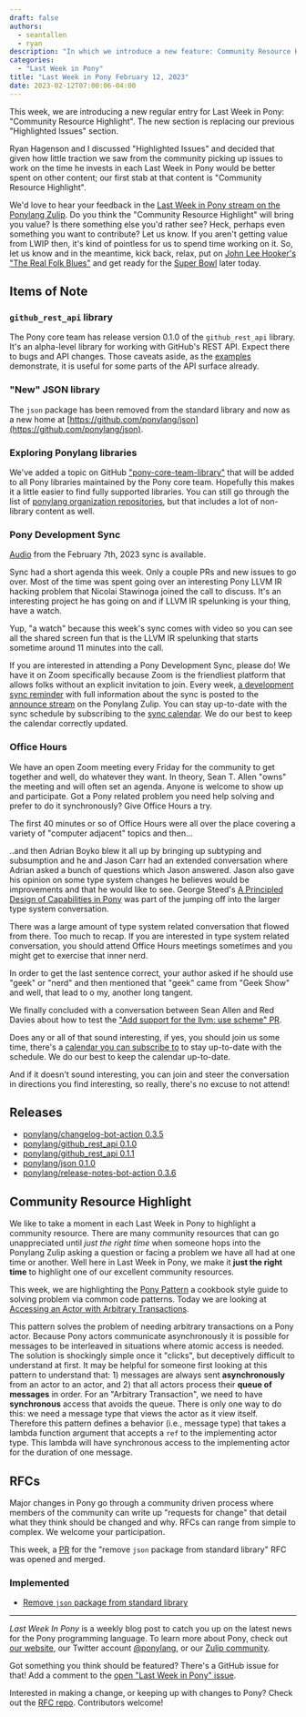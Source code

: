 ```yaml
---
draft: false
authors:
  - seantallen
  - ryan
description: "In which we introduce a new feature: Community Resource Highlight"
categories:
  - "Last Week in Pony"
title: "Last Week in Pony February 12, 2023"
date: 2023-02-12T07:00:06-04:00
---
```


This week, we are introducing a new regular entry for Last Week in Pony: "Community Resource Highlight". The new section is replacing our previous "Highlighted Issues" section.

Ryan Hagenson and I discussed "Highlighted Issues" and decided that given how little traction we saw from the community picking up issues to work on the time he invests in each Last Week in Pony would be better spent on other content; our first stab at that content is "Community Resource Highlight".

We'd love to hear your feedback in the [Last Week in Pony stream on the Ponylang Zulip](https://ponylang.zulipchat.com/#narrow/stream/352355-last-week-in-pony). Do you think the "Community Resource Highlight" will bring you value? Is there something else you'd rather see? Heck, perhaps even something you want to contribute? Let us know. If you aren't getting value from LWIP then, it's kind of pointless for us to spend time working on it. So, let us know and in the meantime, kick back, relax, put on [John Lee Hooker's "The Real Folk Blues"](https://www.youtube.com/watch?v=5DsIl6bJrwY&list=PL9M2VK15IQq4abOtlMkrcqBulS9PNUO-N) and get ready for the [Super Bowl](https://www.youtube.com/watch?v=sS0qhHiyrfI) later today.

<!-- more -->

## Items of Note

### `github_rest_api` library

The Pony core team has release version 0.1.0 of the `github_rest_api` library. It's an alpha-level library for working with GitHub's REST API. Expect there to bugs and API changes. Those caveats aside, as the [examples](https://github.com/ponylang/github_rest_api/tree/main/examples) demonstrate, it is useful for some parts of the API surface already.

### "New" JSON library

The `json` package has been removed from the standard library and now as a new home at [https://github.com/ponylang/json](https://github.com/ponylang/json).

### Exploring Ponylang libraries

We've added a topic on GitHub ["pony-core-team-library"](https://github.com/topics/pony-core-team-library) that will be added to all Pony libraries maintained by the Pony core team. Hopefully this makes it a little easier to find fully supported libraries. You can still go through the list of [ponylang organization repositories](https://github.com/orgs/ponylang/repositories), but that includes a lot of non-library content as well.

### Pony Development Sync

[Audio](https://vimeo.com/917345668) from the February 7th, 2023 sync is available.

Sync had a short agenda this week. Only a couple PRs and new issues to go over. Most of the time was spent going over an interesting Pony LLVM IR hacking problem that Nicolai Stawinoga joined the call to discuss. It's an interesting project he has going on and if LLVM IR spelunking is your thing, have a watch.

Yup, "a watch" because this week's sync comes with video so you can see all the shared screen fun that is the LLVM IR spelunking that starts sometime around 11 minutes into the call.

If you are interested in attending a Pony Development Sync, please do! We have it on Zoom specifically because Zoom is the friendliest platform that allows folks without an explicit invitation to join. Every week, [a development sync reminder](https://ponylang.zulipchat.com/#narrow/stream/189932-announce/topic/Sync.20Reminder) with full information about the sync is posted to the [announce stream](https://ponylang.zulipchat.com/#narrow/stream/189932-announce) on the Ponylang Zulip. You can stay up-to-date with the sync schedule by subscribing to the [sync calendar](https://calendar.google.com/calendar/ical/59jcru6f50mrpqbm7em4iclnkk%40group.calendar.google.com/public/basic.ics). We do our best to keep the calendar correctly updated.

### Office Hours

We have an open Zoom meeting every Friday for the community to get together and well, do whatever they want. In theory, Sean T. Allen "owns" the meeting and will often set an agenda. Anyone is welcome to show up and participate. Got a Pony related problem you need help solving and prefer to do it synchronously? Give Office Hours a try.

The first 40 minutes or so of Office Hours were all over the place covering a variety of "computer adjacent" topics and then...

..and then Adrian Boyko blew it all up by bringing up subtyping and subsumption and he and Jason Carr had an extended conversation where Adrian asked a bunch of questions which Jason answered. Jason also gave his opinion on some type system changes he believes would be improvements and that he would like to see. George Steed's [A Principled Design of Capabilities in Pony](https://www.ponylang.io/media/papers/a_prinicipled_design_of_capabilities_in_pony.pdf) was part of the jumping off into the larger type system conversation.

There was a large amount of type system related conversation that flowed from there. Too much to recap. If you are interested in type system related conversation, you should attend Office Hours meetings sometimes and you might get to exercise that inner nerd.

In order to get the last sentence correct, your author asked if he should use "geek" or "nerd" and then mentioned that "geek" came from "Geek Show" and well, that lead to o my, another long tangent.

We finally concluded with a conversation between Sean Allen and Red Davies about how to test the ["Add support for the llvm: use scheme" PR](https://github.com/ponylang/ponyc/pull/3924/files).

Does any or all of that sound interesting, if yes, you should join us some time, there's a [calendar you can subscribe to](https://calendar.google.com/calendar/ical/4465e68ae24131ae00461a40893f2637a2c9ac510e311a44ff78680e2f183ce3%40group.calendar.google.com/public/basic.ics) to stay up-to-date with the schedule. We do our best to keep the calendar up-to-date.

And if it doesn't sound interesting, you can join and steer the conversation in directions you find interesting, so really, there's no excuse to not attend!

## Releases

- [ponylang/changelog-bot-action 0.3.5](https://github.com/ponylang/changelog-bot-action/releases/tag/0.3.5)
- [ponylang/github_rest_api 0.1.0](https://github.com/ponylang/github_rest_api/releases/tag/0.1.0)
- [ponylang/github_rest_api 0.1.1](https://github.com/ponylang/github_rest_api/releases/tag/0.1.1)
- [ponylang/json 0.1.0](https://github.com/ponylang/json/releases/tag/0.1.0)
- [ponylang/release-notes-bot-action 0.3.6](https://github.com/ponylang/release-notes-bot-action/releases/tag/0.3.6)

## Community Resource Highlight

We like to take a moment in each Last Week in Pony to highlight a community resource. There are many community resources that can go unappreciated until _just the right time_ when someone hops into the Ponylang Zulip asking a question or facing a problem we have all had at one time or another. Well here in Last Week in Pony, we make it **just the right time** to highlight one of our excellent community resources.

This week, we are highlighting the [Pony Pattern](https://patterns.ponylang.io/) a cookbook style guide to solving problem via common code patterns. Today we are looking at [Accessing an Actor with Arbitrary Transactions](https://patterns.ponylang.io/async/access.html).

This pattern solves the problem of needing arbitrary transactions on a Pony actor. Because Pony actors communicate asynchronously it is possible for messages to be interleaved in situations where atomic access is needed. The solution is shockingly simple once it "clicks", but deceptively difficult to understand at first. It may be helpful for someone first looking at this pattern to understand that: 1) messages are always sent **asynchronously** from an actor to an actor, and 2) that all actors process their **queue of messages** in order. For an "Arbitrary Transaction", we need to have **synchronous** access that avoids the queue. There is only one way to do this: we need a message type that views the actor as it view itself. Therefore this pattern defines a behavior (i.e., message type) that takes a lambda function argument that accepts a `ref` to the implementing actor type. This lambda will have synchronous access to the implementing actor for the duration of one message.

## RFCs

Major changes in Pony go through a community driven process where members of the community can write up "requests for change" that detail what they think should be changed and why. RFCs can range from simple to complex. We welcome your participation.

This week, a [PR](https://github.com/ponylang/ponyc/pull/4323) for the "remove `json` package from standard library" RFC was opened and merged.

### Implemented

- [Remove `json` package from standard library](https://github.com/ponylang/rfcs/blob/main/text/0078-remove-json-package-from-stdlib.md)

---

_Last Week In Pony_ is a weekly blog post to catch you up on the latest news for the Pony programming language. To learn more about Pony, check out [our website](https://ponylang.io), our Twitter account [@ponylang](https://twitter.com/ponylang), or our [Zulip community](https://ponylang.zulipchat.com).

Got something you think should be featured? There's a GitHub issue for that! Add a comment to the [open "Last Week in Pony" issue](https://github.com/ponylang/ponylang.github.io/issues?q=is%3Aissue+is%3Aopen+label%3Alast-week-in-pony).

Interested in making a change, or keeping up with changes to Pony? Check out the [RFC repo](https://github.com/ponylang/rfcs). Contributors welcome!
